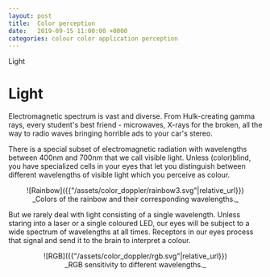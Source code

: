 ```yaml
---
layout: post
title:  Color perception
date:   2019-09-15 11:00:00 +0000
categories: colour color application perception
---
```


Light

# Light

Electromagnetic spectrum is vast and diverse. From Hulk-creating gamma rays,
every student's best friend - microwaves,  X-rays for the broken, all the way to
radio waves bringing horrible ads to your car's stereo.

There is a special subset of electromagnetic radiation with wavelengths between
400nm and 700nm that we call visible light. Unless (color)blind, you have
specialized cells in your eyes that let you distinguish between different
wavelengths of visible light which you perceive as colour.

<center markdown="block">
![Rainbow]({{"/assets/color_doppler/rainbow3.svg"|relative_url}})<br>
_Colors of the rainbow and their corresponding wavelengths._
</center>

But we rarely deal with light consisting of a single wavelength. Unless staring
into a laser or a single coloured LED, our eyes will be subject to a wide
spectrum of wavelengths at all times. Receptors in our eyes process that signal
and send it to the brain to interpret a colour.


<center markdown="block">
![RGB]({{"/assets/color_doppler/rgb.svg"|relative_url}})<br>
_RGB sensitivity to different wavelengths._
</center>
